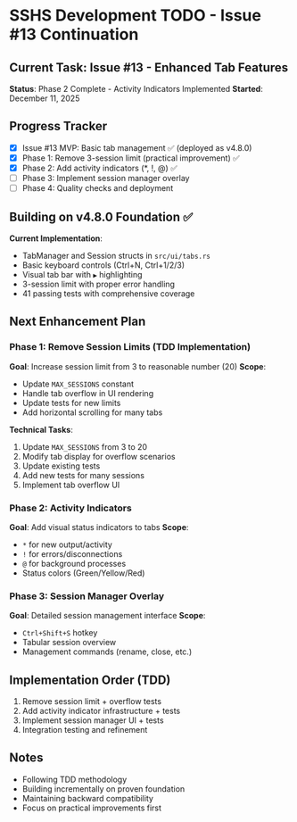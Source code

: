 # SSHS Development TODO - Issue #13 Continuation

## Current Task: Issue #13 - Enhanced Tab Features
**Status**: Phase 2 Complete - Activity Indicators Implemented
**Started**: December 11, 2025

## Progress Tracker
- [x] Issue #13 MVP: Basic tab management ✅ (deployed as v4.8.0)
- [x] Phase 1: Remove 3-session limit (practical improvement) ✅
- [x] Phase 2: Add activity indicators (*, !, @) ✅
- [ ] Phase 3: Implement session manager overlay
- [ ] Phase 4: Quality checks and deployment

## Building on v4.8.0 Foundation ✅
**Current Implementation**:
- TabManager and Session structs in `src/ui/tabs.rs`
- Basic keyboard controls (Ctrl+N, Ctrl+1/2/3)
- Visual tab bar with `▶` highlighting
- 3-session limit with proper error handling
- 41 passing tests with comprehensive coverage

## Next Enhancement Plan

### Phase 1: Remove Session Limits (TDD Implementation)
**Goal**: Increase session limit from 3 to reasonable number (20)
**Scope**:
- Update `MAX_SESSIONS` constant
- Handle tab overflow in UI rendering
- Update tests for new limits
- Add horizontal scrolling for many tabs

**Technical Tasks**:
1. Update `MAX_SESSIONS` from 3 to 20
2. Modify tab display for overflow scenarios
3. Update existing tests
4. Add new tests for many sessions
5. Implement tab overflow UI

### Phase 2: Activity Indicators
**Goal**: Add visual status indicators to tabs
**Scope**:
- `*` for new output/activity
- `!` for errors/disconnections
- `@` for background processes
- Status colors (Green/Yellow/Red)

### Phase 3: Session Manager Overlay
**Goal**: Detailed session management interface
**Scope**:
- `Ctrl+Shift+S` hotkey
- Tabular session overview
- Management commands (rename, close, etc.)

## Implementation Order (TDD)
1. Remove session limit + overflow tests
2. Add activity indicator infrastructure + tests
3. Implement session manager UI + tests
4. Integration testing and refinement

## Notes
- Following TDD methodology
- Building incrementally on proven foundation
- Maintaining backward compatibility
- Focus on practical improvements first
